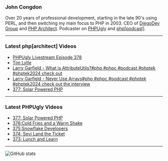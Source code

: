### John Congdon

Over 20 years of professional development, starting in the late 90's using PERL, and then switching my main focus to PHP in 2003.
CEO of [DiegoDev Group][ws_diegodev] and [PHP Architect][ws_phparch].
Podcaster on [PHPUgly][ws_phpugly] and [php[podcast]][ws_phparch].

---

### Latest php[architect] Videos
<!-- PHPARCHITECT:START -->
- [PHPUgly Livestream Episode 378](https://www.youtube.com/watch?v=mAVt-7JYdUg)
- [Tim Lytle](https://www.youtube.com/watch?v=lmXVJL15n0Q)
- [Larry Garfield - What is AttributeUtils?#php #phpc #podcast #phptek #phptek2024 check out](https://www.youtube.com/watch?v=Ut6wnwPddYo)
- [Larry Garfield - Never Use Arrays#php #phpc #podcast #phptek #phptek2024 check out the interview](https://www.youtube.com/watch?v=wRmsG1yoahA)
- [377: Solar Powered PHP](https://www.youtube.com/watch?v=oaeO6rKTNSk)
<!-- PHPARCHITECT:END -->

---

### Latest PHPUgly Videos
<!-- PHPUGLY:START -->
- [377: Solar Powered PHP](https://www.youtube.com/watch?v=ajtW3hwygRM)
- [376:Cold Fries and a Warm Shake](https://www.youtube.com/watch?v=jZqV2BmfcIE)
- [375:Snowflake Developers](https://www.youtube.com/watch?v=T6eeP8TzKAs)
- [374: Sevi Land the Ticket](https://www.youtube.com/watch?v=BFHIqynbhCs)
- [373: Lunch and Learn](https://www.youtube.com/watch?v=GblaBaKJkEs)
<!-- PHPUGLY:END -->

---

![GitHub stats](https://github-readme-stats.vercel.app/api?username=johncongdon&show_icons=true&hide_border=true&hide=stars&count_private=true)  


[ws_diegodev]: https://www.diegodev.com
[ws_phparch]: https://www.phparch.com
[ws_phpugly]: https://www.phpugly.com

